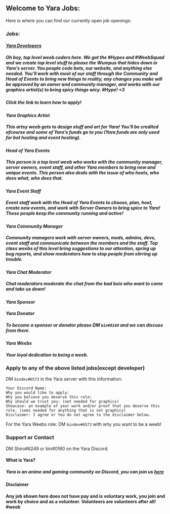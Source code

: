 ## Welcome to Yara Jobs:

Here is where you can find our currently open job openings:

### Jobs:

#### *[Yara Developers](dev.md)*
##### Oh boy, top level weeb coders here. We got the #Hypes and #WeebSquad and we create top level stuff to please the Wumpus that hides down in Yara's server. You people code bots, our website, and anything else needed. You'll work with most of our staff *through* the Community and Head of Events to bring new things to reality, any changes you make will be approved by an owner and community manager, and works with our graphics artist(s) to bring spicy things wicy. #Hype! <3
##### Click the link to learn how to apply!


#### *Yara Graphics Artist*
##### This artsy weeb gets to design stuff and art for Yara! You'll be credited ofcourse and some of Yara's funds go to you (Yara funds are only used for bot hosting and event hosting).


#### *Head of Yara Events*
##### This person is a top level weeb who works with the community manager, server owners, event staff, and other Yara members to bring new and unique events. This person also deals with the issue of who hosts, who does what, who does that. 

#### *Yara Event Staff*
##### Event staff work with the Head of Yara Events to choose, plan, *host,* create new events, and work with Server Owners to bring spice to Yara! These people keep the community running and active!


#### *Yara Community Manager*
##### Community managers work with server owners, mods, admins, devs, event staff and communicate between the members and the staff. Top class weebs of this level bring suggestions to our attention, spring up bug reports, and show moderators how to stop people from stirring up trouble.


#### *Yara Chat Moderator*
##### Chat moderators moderate the chat from the bad bois who want to come and take us down!

#### *Yara Sponsor*
#### *Yara Donator*
##### To become a sponsor or donator please DM `bin#0160` and we can discuss from there.


#### *Yara Weebs*
##### Your loyal dedication to being a weeb.


### Apply to any of the above listed jobs(except developer)
DM `bindev#6573` in the Yara server with this information:
```
Your Discord Name:
Why you would like to apply:
Why you believe you deserve this role:
Why should we trust you: (not needed for graphics)
Showcase: an example of your work and/or proof that you deserve this role. (semi needed for anything that is not graphics)
Disclaimer: I agree or You do not agree to the disclaimer below.
```
For the Yara Weebs role:
DM `bindev#6573` with why you want to be a weeb!


### Support or Contact

DM Shiro#6249 or bin#0160 on the Yara Discord.

#### What is Yara?
##### Yara is an anime and gaming community on Discord, you can join us [here](https://yara.moe/join/) 


#### Disclaimer
#### Any job shown here does not have pay and is voluntary work, you join and work by choice and as a volunteer. Volunteers are volunteers after all! #weeb
